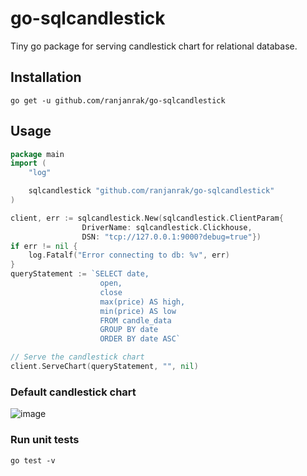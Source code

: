 # go-sqlcandlestick

Tiny go package for serving candlestick chart for relational database.

## Installation

```
go get -u github.com/ranjanrak/go-sqlcandlestick
```

## Usage

```go
package main
import (
	"log"

	sqlcandlestick "github.com/ranjanrak/go-sqlcandlestick"
)

client, err := sqlcandlestick.New(sqlcandlestick.ClientParam{
                DriverName: sqlcandlestick.Clickhouse,
                DSN: "tcp://127.0.0.1:9000?debug=true"})
if err != nil {
    log.Fatalf("Error connecting to db: %v", err)
}
queryStatement := `SELECT date,
                    open,
                    close
                    max(price) AS high,
                    min(price) AS low
                    FROM candle_data
                    GROUP BY date
                    ORDER BY date ASC`

// Serve the candlestick chart
client.ServeChart(queryStatement, "", nil)

```

### Default candlestick chart

![image](https://user-images.githubusercontent.com/29432131/180370745-73637dbc-a020-440e-973d-ead2bf5089ec.png)

### Run unit tests

```
go test -v
```

